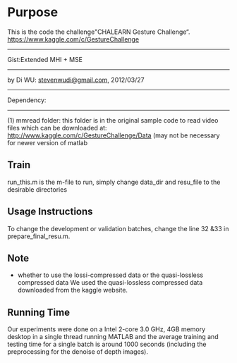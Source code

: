 Purpose
=============
This is the code the challenge"CHALEARN Gesture Challenge“.
https://www.kaggle.com/c/GestureChallenge
******************************************************************************************************
Gist:Extended MHI + MSE
******************************************************************************************************
by Di WU: stevenwudi@gmail.com, 2012/03/27




******************************************************************************************************

Dependency:
******************************************************************************************************
(1) mmread folder: this folder is in the original sample code to read video files which can be downloaded at: http://www.kaggle.com/c/GestureChallenge/Data
					(may not be necessary for newer version of matlab
			
Train
-------
run_this.m is the m-file to run, simply change data_dir and resu_file to the desirable directories

Usage Instructions
-------
To change the development or validation batches, change the line 32 &33 in prepare_final_resu.m.


Note
-------
- whether to use the lossi-compressed data or the quasi-lossless compressed data
We used the quasi-lossless compressed data downloaded from the kaggle website.



Running Time
-------
Our experiments were done on a Intel 2-core 3.0 GHz, 4GB memory desktop in a single thread running MATLAB
and the average training and testing time for a single batch is around 1000 seconds (including the preprocessing for
the denoise of depth images).
	
